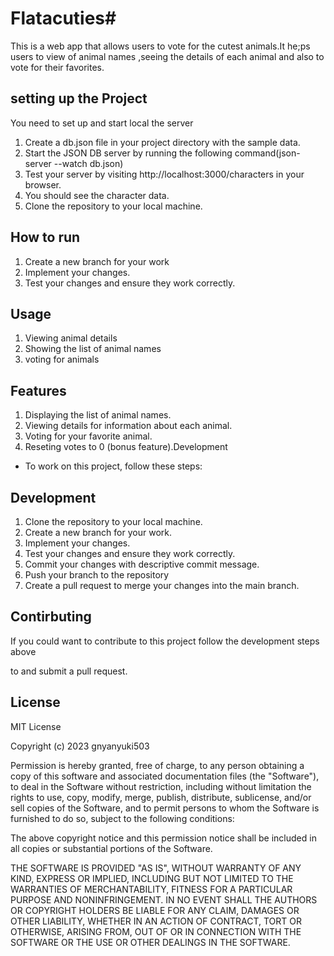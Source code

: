 # Flatacuties# 

This is a web app that allows users to vote for the cutest animals.It he;ps users to view of animal names ,seeing the details of each animal and also to vote for their favorites.

## setting up the Project

You need to set up and start local the server
1. Create a db.json file in your project directory with the sample data.
2. Start the JSON DB server by running the following command(json-server --watch db.json)
3. Test your server by visiting http://localhost:3000/characters in your browser.
4. You should see the character data.
5. Clone the repository to your local machine.

## How to  run

1. Create a new branch for your work
2. Implement your changes.
3. Test your changes and ensure they work correctly.

## Usage

1. Viewing animal details
2. Showing the list of animal names
3. voting for animals

## Features

1. Displaying the list of animal names.
2. Viewing details for information about each animal.
3. Voting for your favorite animal.
4. Reseting votes to 0 (bonus feature).Development
* To work on this project, follow these steps:

## Development

1. Clone the repository to your local machine.
2. Create a new branch for your work.
3. Implement your changes.
4. Test your changes and ensure they work correctly.
5. Commit your changes with descriptive commit message.
6. Push your branch to the repository
7. Create a pull request to merge your changes into the main branch.


## Contirbuting

If you could want to contribute to this project follow the development steps above

 to and submit a pull request.

## License

MIT License

Copyright (c) 2023 gnyanyuki503

Permission is hereby granted, free of charge, to any person obtaining a copy
of this software and associated documentation files (the "Software"), to deal
in the Software without restriction, including without limitation the rights
to use, copy, modify, merge, publish, distribute, sublicense, and/or sell
copies of the Software, and to permit persons to whom the Software is
furnished to do so, subject to the following conditions:

The above copyright notice and this permission notice shall be included in all
copies or substantial portions of the Software.

THE SOFTWARE IS PROVIDED "AS IS", WITHOUT WARRANTY OF ANY KIND, EXPRESS OR
IMPLIED, INCLUDING BUT NOT LIMITED TO THE WARRANTIES OF MERCHANTABILITY,
FITNESS FOR A PARTICULAR PURPOSE AND NONINFRINGEMENT. IN NO EVENT SHALL THE
AUTHORS OR COPYRIGHT HOLDERS BE LIABLE FOR ANY CLAIM, DAMAGES OR OTHER
LIABILITY, WHETHER IN AN ACTION OF CONTRACT, TORT OR OTHERWISE, ARISING FROM,
OUT OF OR IN CONNECTION WITH THE SOFTWARE OR THE USE OR OTHER DEALINGS IN THE
SOFTWARE.



